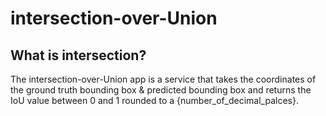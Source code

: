 # intersection-over-Union

## What is intersection?
The intersection-over-Union app is a service that takes the coordinates of the ground truth bounding box & predicted bounding box and returns the IoU value between 0 and 1 rounded to a {number_of_decimal_palces}.
